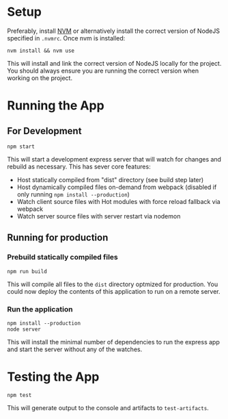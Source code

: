 # Setup

Preferably, install [NVM]() or alternatively install the correct version
of NodeJS specified in `.nvmrc`. Once nvm is installed:

```
nvm install && nvm use
```

This will install and link the correct version of NodeJS locally for 
the project. You should always ensure you are running the correct 
version when working on the project.

# Running the App

## For Development

```
npm start
```

This will start a development express server that will watch for changes and rebuild
as necessary. This has sever core features:

* Host statically compiled from "dist" directory (see build step later)
* Host dynamically compiled files on-demand from webpack (disabled if only running `npm install --production`)
* Watch client source files with Hot modules with force reload fallback via webpack
* Watch server source files with server restart via nodemon

## Running for production

### Prebuild statically compiled files

```
npm run build
```

This will compile all files to the `dist` directory optmized for production. You could now deploy 
the contents of this application to run on a remote server.

### Run the application

```
npm install --production
node server
```

This will install the minimal number of dependencies to run the 
express app and start the server without any of the watches.

# Testing the App

```
npm test
```

This will generate output to the console and artifacts to `test-artifacts`.
